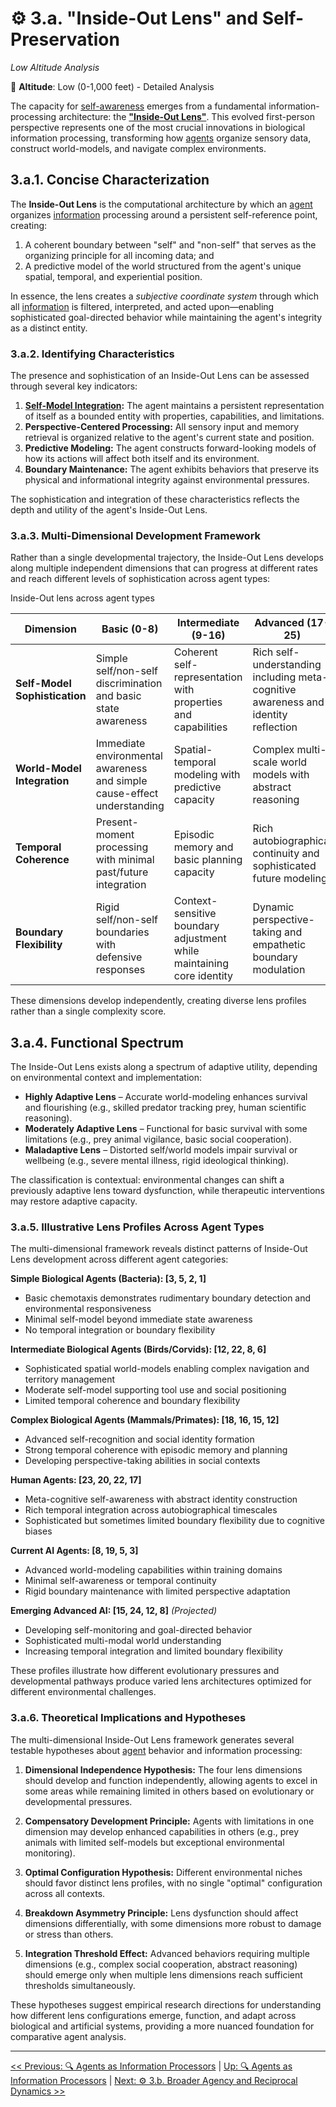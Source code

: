 # ⚙️ 3.a. "Inside-Out Lens" and Self-Preservation
<!-- markdownlint-disable MD036 -->
*Low Altitude Analysis*
<!-- markdownlint-enable MD036 -->

📍 **Altitude**: Low (0-1,000 feet) - Detailed Analysis

The capacity for [self-awareness](../glossary/S.md#self-awareness) emerges from a fundamental information-processing architecture: the **["Inside-Out Lens"](../glossary/I.md#inside-out-lens)**. This evolved first-person perspective represents one of the most crucial innovations in biological information processing, transforming how [agents](../glossary/A.md#agent) organize sensory data, construct world-models, and navigate complex environments.

## **3.a.1. Concise Characterization**

The **Inside-Out Lens** is the computational architecture by which an [agent](../glossary/A.md#agent) organizes [information](../glossary/I.md#information) processing around a persistent self-reference point, creating:

1. A coherent boundary between "self" and "non-self" that serves as the organizing principle for all incoming data; and
2. A predictive model of the world structured from the agent's unique spatial, temporal, and experiential position.

In essence, the lens creates a *subjective coordinate system* through which all [information](../glossary/I.md#information) is filtered, interpreted, and acted upon—enabling sophisticated goal-directed behavior while maintaining the agent's integrity as a distinct entity.

### **3.a.2. Identifying Characteristics**

The presence and sophistication of an Inside-Out Lens can be assessed through several key indicators:

1. **[Self-Model Integration](../glossary/S.md#self-awareness):** The agent maintains a persistent representation of itself as a bounded entity with properties, capabilities, and limitations.
2. **Perspective-Centered Processing:** All sensory input and memory retrieval is organized relative to the agent's current state and position.
3. **Predictive Modeling:** The agent constructs forward-looking models of how its actions will affect both itself and its environment.
4. **Boundary Maintenance:** The agent exhibits behaviors that preserve its physical and informational integrity against environmental pressures.

The sophistication and integration of these characteristics reflects the depth and utility of the agent's Inside-Out Lens.

### **3.a.3. Multi-Dimensional Development Framework**

Rather than a single developmental trajectory, the Inside-Out Lens develops along multiple independent dimensions that can progress at different rates and reach different levels of sophistication across agent types:

Inside-Out lens across agent types

| Dimension | Basic (0-8) | Intermediate (9-16) | Advanced (17-25) |
|-----------|-------------|---------------------|------------------|
| **Self-Model Sophistication** | Simple self/non-self discrimination and basic state awareness | Coherent self-representation with properties and capabilities | Rich self-understanding including meta-cognitive awareness and identity reflection |
| **World-Model Integration** | Immediate environmental awareness and simple cause-effect understanding | Spatial-temporal modeling with predictive capacity | Complex multi-scale world models with abstract reasoning |
| **Temporal Coherence** | Present-moment processing with minimal past/future integration | Episodic memory and basic planning capacity | Rich autobiographical continuity and sophisticated future modeling |
| **Boundary Flexibility** | Rigid self/non-self boundaries with defensive responses | Context-sensitive boundary adjustment while maintaining core identity | Dynamic perspective-taking and empathetic boundary modulation |

These dimensions develop independently, creating diverse lens profiles rather than a single complexity score.

## **3.a.4. Functional Spectrum**

The Inside-Out Lens exists along a spectrum of adaptive utility, depending on environmental context and implementation:

- **Highly Adaptive Lens** – Accurate world-modeling enhances survival and flourishing (e.g., skilled predator tracking prey, human scientific reasoning).
- **Moderately Adaptive Lens** – Functional for basic survival with some limitations (e.g., prey animal vigilance, basic social cooperation).
- **Maladaptive Lens** – Distorted self/world models impair survival or wellbeing (e.g., severe mental illness, rigid ideological thinking).

The classification is contextual: environmental changes can shift a previously adaptive lens toward dysfunction, while therapeutic interventions may restore adaptive capacity.

### **3.a.5. Illustrative Lens Profiles Across Agent Types**

The multi-dimensional framework reveals distinct patterns of Inside-Out Lens development across different agent categories:

**Simple Biological Agents (Bacteria): [3, 5, 2, 1]**

- Basic chemotaxis demonstrates rudimentary boundary detection and environmental responsiveness
- Minimal self-model beyond immediate state awareness
- No temporal integration or boundary flexibility

**Intermediate Biological Agents (Birds/Corvids): [12, 22, 8, 6]**

- Sophisticated spatial world-models enabling complex navigation and territory management
- Moderate self-model supporting tool use and social positioning
- Limited temporal coherence and boundary flexibility

**Complex Biological Agents (Mammals/Primates): [18, 16, 15, 12]**

- Advanced self-recognition and social identity formation
- Strong temporal coherence with episodic memory and planning
- Developing perspective-taking abilities in social contexts

**Human Agents: [23, 20, 22, 17]**

- Meta-cognitive self-awareness with abstract identity construction
- Rich temporal integration across autobiographical timescales
- Sophisticated but sometimes limited boundary flexibility due to cognitive biases

**Current AI Agents: [8, 19, 5, 3]**

- Advanced world-modeling capabilities within training domains
- Minimal self-awareness or temporal continuity
- Rigid boundary maintenance with limited perspective adaptation

**Emerging Advanced AI: [15, 24, 12, 8]** *(Projected)*

- Developing self-monitoring and goal-directed behavior
- Sophisticated multi-modal world understanding
- Increasing temporal integration and limited boundary flexibility

These profiles illustrate how different evolutionary pressures and developmental pathways produce varied lens architectures optimized for different environmental challenges.

### **3.a.6. Theoretical Implications and Hypotheses**

The multi-dimensional Inside-Out Lens framework generates several testable hypotheses about [agent](../glossary/A.md#agent) behavior and information processing:

1. **Dimensional Independence Hypothesis:** The four lens dimensions should develop and function independently, allowing agents to excel in some areas while remaining limited in others based on evolutionary or developmental pressures.

2. **Compensatory Development Principle:** Agents with limitations in one dimension may develop enhanced capabilities in others (e.g., prey animals with limited self-models but exceptional environmental monitoring).

3. **Optimal Configuration Hypothesis:** Different environmental niches should favor distinct lens profiles, with no single "optimal" configuration across all contexts.

4. **Breakdown Asymmetry Principle:** Lens dysfunction should affect dimensions differentially, with some dimensions more robust to damage or stress than others.

5. **Integration Threshold Effect:** Advanced behaviors requiring multiple dimensions (e.g., complex social cooperation, abstract reasoning) should emerge only when multiple lens dimensions reach sufficient thresholds simultaneously.

These hypotheses suggest empirical research directions for understanding how different lens configurations emerge, function, and adapt across biological and artificial systems, providing a more nuanced foundation for comparative agent analysis.

---
[<< Previous: 🔍 Agents as Information Processors](3-agents-as-information-processors.md) | [Up: 🔍 Agents as Information Processors](3-agents-as-information-processors.md) | [Next: ⚙️ 3.b. Broader Agency and Reciprocal Dynamics >>](3b-broader-agency-reciprocal-dynamics.md)
